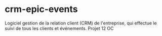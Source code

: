 # crm-epic-events
Logiciel gestion de la relation client (CRM) de l'entreprise, qui effectue le suivi de tous les clients et événements. Projet 12 OC
